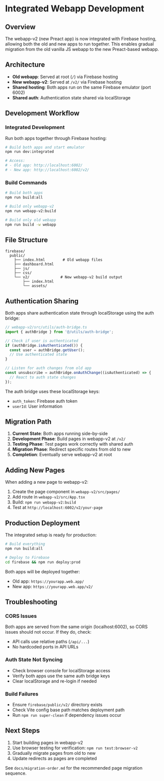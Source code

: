 # Integrated Webapp Development

## Overview

The webapp-v2 (new Preact app) is now integrated with Firebase hosting, allowing both the old and new apps to run together. This enables gradual migration from the old vanilla JS webapp to the new Preact-based webapp.

## Architecture

- **Old webapp**: Served at root (`/`) via Firebase hosting
- **New webapp-v2**: Served at `/v2/` via Firebase hosting
- **Shared hosting**: Both apps run on the same Firebase emulator (port 6002)
- **Shared auth**: Authentication state shared via localStorage

## Development Workflow

### Integrated Development

Run both apps together through Firebase hosting:

```bash
# Build both apps and start emulator
npm run dev:integrated

# Access:
# - Old app: http://localhost:6002/
# - New app: http://localhost:6002/v2/
```

### Build Commands

```bash
# Build both apps
npm run build:all

# Build only webapp-v2
npm run webapp-v2:build

# Build only old webapp
npm run build -w webapp
```

## File Structure

```
firebase/
  public/
    ├── index.html        # Old webapp files
    ├── dashboard.html
    ├── js/
    ├── css/
    └── v2/              # New webapp-v2 build output
        ├── index.html
        └── assets/
```

## Authentication Sharing

Both apps share authentication state through localStorage using the auth bridge:

```typescript
// webapp-v2/src/utils/auth-bridge.ts
import { authBridge } from '@/utils/auth-bridge';

// Check if user is authenticated
if (authBridge.isAuthenticated()) {
  const user = authBridge.getUser();
  // Use authenticated state
}

// Listen for auth changes from old app
const unsubscribe = authBridge.onAuthChange((isAuthenticated) => {
  // React to auth state changes
});
```

The auth bridge uses these localStorage keys:
- `auth_token`: Firebase auth token
- `userId`: User information

## Migration Path

1. **Current State**: Both apps running side-by-side
2. **Development Phase**: Build pages in webapp-v2 at `/v2/`
3. **Testing Phase**: Test pages work correctly with shared auth
4. **Migration Phase**: Redirect specific routes from old to new
5. **Completion**: Eventually serve webapp-v2 at root

## Adding New Pages

When adding a new page to webapp-v2:

1. Create the page component in `webapp-v2/src/pages/`
2. Add route in `webapp-v2/src/App.tsx`
3. Build: `npm run webapp-v2:build`
4. Test at `http://localhost:6002/v2/your-page`

## Production Deployment

The integrated setup is ready for production:

```bash
# Build everything
npm run build:all

# Deploy to Firebase
cd firebase && npm run deploy:prod
```

Both apps will be deployed together:
- Old app: `https://yourapp.web.app/`
- New app: `https://yourapp.web.app/v2/`

## Troubleshooting

### CORS Issues
Both apps are served from the same origin (localhost:6002), so CORS issues should not occur. If they do, check:
- API calls use relative paths (`/api/...`)
- No hardcoded ports in API URLs

### Auth State Not Syncing
- Check browser console for localStorage access
- Verify both apps use the same auth bridge keys
- Clear localStorage and re-login if needed

### Build Failures
- Ensure `firebase/public/v2/` directory exists
- Check Vite config base path matches deployment path
- Run `npm run super-clean` if dependency issues occur

## Next Steps

1. Start building pages in webapp-v2
2. Use browser testing for verification: `npm run test:browser-v2`
3. Gradually migrate pages from old to new
4. Update redirects as pages are completed

See `docs/migration-order.md` for the recommended page migration sequence.